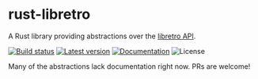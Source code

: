 rust-libretro
=============

A Rust library providing abstractions over the [libretro API](../rust-libretro-sys).

[![Build status](https://img.shields.io/github/workflow/status/max-m/rust-libretro/CI/master)](https://github.com/max-m/rust-libretro/actions)
[![Latest version](https://img.shields.io/crates/v/rust-libretro.svg)](https://crates.io/crates/rust-libretro)
[![Documentation](https://docs.rs/rust-libretro/badge.svg)](https://docs.rs/rust-libretro)
![License](https://img.shields.io/crates/l/rust-libretro.svg)

Many of the abstractions lack documentation right now.
PRs are welcome!

